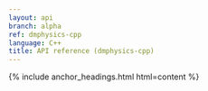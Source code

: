 ```yaml
---
layout: api
branch: alpha
ref: dmphysics-cpp
language: C++
title: API reference (dmphysics-cpp)
---
```

{% include anchor_headings.html html=content %}